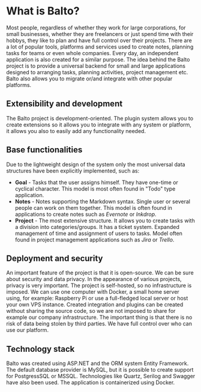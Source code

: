 # What is Balto?
Most people, regardless of whether they work for large corporations, for small businesses, whether they are freelancers or just spend time with their hobbys, they like to plan and have full control over their projects. There are a lot of popular tools, platforms and services used to create notes, planning tasks for teams or even whole companies. Every day, an independent application is also created for a similar purpose. The idea behind the Balto project is to provide a universal backend for small and large applications designed to arranging tasks, planning activities, project management etc. Balto also allows you to migrate or/and integrate with other popular platforms.

## Extensibility and development
The Balto project is development-oriented. The plugin system allows you to create extensions so it allows you to integrate with any system or platform, it allows you also to easily add any functionality needed.

## Base functionalities
Due to the lightweight design of the system only the most universal data structures have been explicitly implemented, such as:
- **Goal** - Tasks that the user assigns himself. They have one-time or cyclical character. This model is most often found in "Todo" type application.
- **Notes** - Notes supporting the Markdown syntax. Single user or several people can work on them together. This model is often found in applications to create notes such as *Evernote* or *Inkdrop*.
- **Project** - The most extensive structure. It allows you to create tasks with a division into categories/groups. It has a ticket system. Expanded management of time and assignment of users to tasks. Model often found in project management applications such as *Jira* or *Trello*.

## Deployment and security
An important feature of the project is that it is open-source. We can be sure about security and data privacy. In the appearance of various projects, privacy is very important. The project is self-hosted, so no infrastructure is imposed. We can use one computer with Docker, a small home server using, for example: Raspberry Pi or use a full-fledged local server or host your own VPS instance. Created integration and plugins can be created without sharing the source code, so we are not imposed to share for example our company infrastructure. The important thing is that there is no risk of data being stolen by third parties. We have full control over who can use our platform.

## Technology stack
Balto was created using ASP.NET and the ORM system Entity Framework. The default database provider is MySQL, but it is possible to create support for PostgressSQL or MSSQL. Technologies like Quartz, Serilog and Swagger have also been used. The application is containerized using Docker.